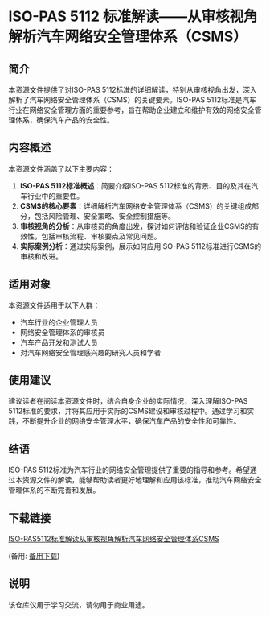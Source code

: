 # ISO-PAS 5112 标准解读——从审核视角解析汽车网络安全管理体系（CSMS）

## 简介

本资源文件提供了对ISO-PAS 5112标准的详细解读，特别从审核视角出发，深入解析了汽车网络安全管理体系（CSMS）的关键要素。ISO-PAS 5112标准是汽车行业在网络安全管理方面的重要参考，旨在帮助企业建立和维护有效的网络安全管理体系，确保汽车产品的安全性。

## 内容概述

本资源文件涵盖了以下主要内容：

1. **ISO-PAS 5112标准概述**：简要介绍ISO-PAS 5112标准的背景、目的及其在汽车行业中的重要性。
2. **CSMS的核心要素**：详细解析汽车网络安全管理体系（CSMS）的关键组成部分，包括风险管理、安全策略、安全控制措施等。
3. **审核视角的分析**：从审核员的角度出发，探讨如何评估和验证企业CSMS的有效性，包括审核流程、审核要点及常见问题。
4. **实际案例分析**：通过实际案例，展示如何应用ISO-PAS 5112标准进行CSMS的审核和改进。

## 适用对象

本资源文件适用于以下人群：

- 汽车行业的企业管理人员
- 网络安全管理体系的审核员
- 汽车产品开发和测试人员
- 对汽车网络安全管理感兴趣的研究人员和学者

## 使用建议

建议读者在阅读本资源文件时，结合自身企业的实际情况，深入理解ISO-PAS 5112标准的要求，并将其应用于实际的CSMS建设和审核过程中。通过学习和实践，不断提升企业的网络安全管理水平，确保汽车产品的安全性和可靠性。

## 结语

ISO-PAS 5112标准为汽车行业的网络安全管理提供了重要的指导和参考。希望通过本资源文件的解读，能够帮助读者更好地理解和应用该标准，推动汽车网络安全管理体系的不断完善和发展。

## 下载链接
[ISO-PAS5112标准解读从审核视角解析汽车网络安全管理体系CSMS](https://pan.quark.cn/s/f6cb0a895a91) 

(备用: [备用下载](https://pan.baidu.com/s/1eLrQYC1P9zKw-fPjyhNDjA?pwd=1234))

## 说明

该仓库仅用于学习交流，请勿用于商业用途。
